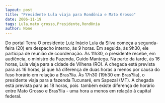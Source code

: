 ```yaml
---
layout: post
title: "Presidente Lula viaja para Rondônia e Mato Grosso"
date: 2006-11-19
tags: Lula,mato grosso,Presidente,Rondônia
author: None
---
```

Do portal Terra
O presidente Luiz Inácio Lula da Silva começa a segunda-feira (20) em despacho interno, às 9 horas. Em seguida, às 9h30, ele participa de reunião de coordenação. Às 11h30, o presidente recebe, em audiência, o ministro da Fazenda, Guido Mantega.
Na parte da tarde, às 16 horas, Lula viaja para a cidade de Vilhena (RO). A chegada está prevista para as 16 horas, já que há diferença de duas horas a menos por causa do fuso horário em relação a Bras?lia. 
Às 17h30 (19h30 em Bras?lia), o presidente viaja para a fazenda Tucunaré, em Sapezal (MT). A chegada está prevista para as 18 horas, pois&nbsp; também existe diferença de horário entre Mato Grosso e Bras?lia - uma hora a menos em relação à capital federal. 